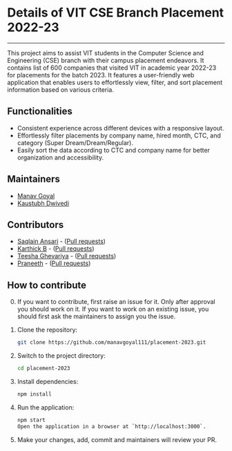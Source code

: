 # Details of VIT CSE Branch Placement 2022-23
---
This project aims to assist VIT students in the Computer Science and Engineering (CSE) branch with their campus placement endeavors. It contains list of 600 companies that visited VIT in academic year 2022-23 for placements for the batch 2023. It features a user-friendly web application that enables users to effortlessly view, filter, and sort placement information based on various criteria.

## Functionalities

- Consistent experience across different devices with a responsive layout.
- Effortlessly filter placements by company name, hired month, CTC, and category (Super Dream/Dream/Regular).
- Easily sort the data according to CTC and company name for better organization and accessibility.

## Maintainers

- [Manav Goyal](https://github.com/manavgoyal111)
- [Kaustubh Dwivedi](https://github.com/onlykingKD)

## Contributors

- [Saqlain Ansari](https://github.com/ansarisaqlain987) - ([Pull requests](https://github.com/manavgoyal111/placement-2023/pulls?q=author:ansarisaqlain987))
- [Karthick B](https://github.com/karthickbharathi1) - ([Pull requests](https://github.com/manavgoyal111/placement-2023/pulls?q=author:karthickbharathi1))
- [Teesha Ghevariya](https://github.com/teeshaa) - ([Pull requests](https://github.com/manavgoyal111/placement-2023/pulls?q=author:teeshaa))
- [Praneeth](https://github.com/prane-eth) - ([Pull requests](https://github.com/manavgoyal111/placement-2023/pulls?q=author:prane-eth))

## How to contribute

0. If you want to contribute, first raise an issue for it. Only after approval you should work on it. 
   If you want to work on an existing issue, you should first ask the maintainers to assign you the issue.

1. Clone the repository:
   ```bash
   git clone https://github.com/manavgoyal111/placement-2023.git
   ```
2. Switch to the project directory:
    ```bash
    cd placement-2023
    ```
3. Install dependencies:
    ```bash
    npm install
    ```
4. Run the application:
    ```bash
    npm start
    Open the application in a browser at `http://localhost:3000`.
    ```
5. Make your changes, add, commit and maintainers will review your PR.
